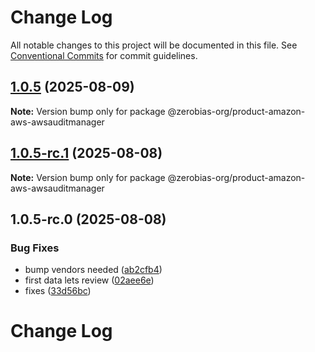 # Change Log

All notable changes to this project will be documented in this file.
See [Conventional Commits](https://conventionalcommits.org) for commit guidelines.

## [1.0.5](https://github.com/zerobias-org/product/compare/@zerobias-org/product-amazon-aws-awsauditmanager@1.0.5-rc.1...@zerobias-org/product-amazon-aws-awsauditmanager@1.0.5) (2025-08-09)

**Note:** Version bump only for package @zerobias-org/product-amazon-aws-awsauditmanager





## [1.0.5-rc.1](https://github.com/zerobias-org/product/compare/@zerobias-org/product-amazon-aws-awsauditmanager@1.0.5-rc.0...@zerobias-org/product-amazon-aws-awsauditmanager@1.0.5-rc.1) (2025-08-08)

**Note:** Version bump only for package @zerobias-org/product-amazon-aws-awsauditmanager





## 1.0.5-rc.0 (2025-08-08)


### Bug Fixes

* bump vendors needed ([ab2cfb4](https://github.com/zerobias-org/product/commit/ab2cfb4a9cf2e3008e08b068f98011fec096c932))
* first data lets review ([02aee6e](https://github.com/zerobias-org/product/commit/02aee6e8c4f11675de7c63a00f4c8254a67a4dd7))
* fixes ([33d56bc](https://github.com/zerobias-org/product/commit/33d56bcaedf3fa5e3939a33c0fb57eda53539d05))





# Change Log
